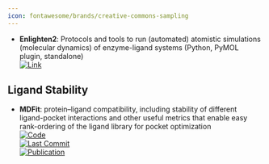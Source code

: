 ```yaml
---
icon: fontawesome/brands/creative-commons-sampling
---
```


- **Enlighten2**: Protocols and tools to run (automated) atomistic simulations (molecular dynamics) of enzyme-ligand systems (Python, PyMOL plugin, standalone)  
	[![Link](https://img.shields.io/badge/Link-online-brightgreen?style=for-the-badge&logo=cachet&logoColor=65FF8F)](https://enlighten2.github.io/)  

## **Ligand Stability**
- **MDFit**: protein–ligand compatibility, including stability of different ligand-pocket interactions and other useful metrics that enable easy rank-ordering of the ligand library for pocket optimization  
	[![Code](https://img.shields.io/github/stars/brueckna2020/MDFit?style=for-the-badge&logo=github)](https://github.com/brueckna2020/MDFit)  
	[![Last Commit](https://img.shields.io/github/last-commit/brueckna2020/MDFit?style=for-the-badge&logo=github)](https://github.com/brueckna2020/MDFit)  
	[![Publication](https://img.shields.io/badge/Publication-Citations:0-blue?style=for-the-badge&logo=bookstack)](https://doi.org/10.1007/s10822-024-00564-2)  

